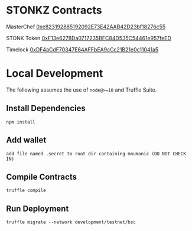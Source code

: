 # STONKZ Contracts

MasterChef
[0xe823192885192092E73E42AAB42D23bf18276c55](https://explorer-mainnet.maticvigil.com/address/0xe823192885192092E73E42AAB42D23bf18276c55)

STONK Token
[0xF13e6278Da0717235BFC84D535C54461e957feED](https://explorer-mainnet.maticvigil.com/address/0xF13e6278Da0717235BFC84D535C54461e957feED)

Timelock
[0xDF4aCdF70347E64AFFbEA9cCc21B21e0c11041a5](https://explorer-mainnet.maticvigil.com/address/0xDF4aCdF70347E64AFFbEA9cCc21B21e0c11041a5)

# Local Development

The following assumes the use of `node@>=10` and Truffle Suite.

## Install Dependencies

`npm install`

## Add wallet

`add file named .secret to root dir containing mnumonic (DO NOT CHECK IN)`

## Compile Contracts

`truffle compile`

## Run Deployment

`truffle migrate --network development/testnet/bsc`